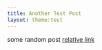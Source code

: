 ```yaml
---
title: Another Test Post
layout: theme:test
---
```


some random post
<a href="/food">relative link</a>

